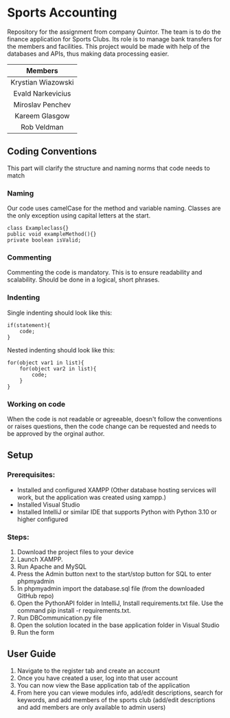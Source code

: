 # Sports Accounting
Repository for the assignment from company Quintor. The team is to do the finance application for Sports Clubs.
Its role is to manage bank transfers for the members and facilities.
This project would be made with help of the databases and APIs, thus making data processing easier.

|      Members       |
|:------------------:|
| Krystian Wiazowski |
| Evald Narkevicius  |
|  Miroslav Penchev  |
|   Kareem Glasgow   |
|    Rob Veldman     |

## Coding Conventions
This part will clarify the structure and naming norms that code needs to match

### Naming
Our code uses camelCase for the method and variable naming. Classes are the only exception using capital letters at the start.

    class Exampleclass{}
    public void exampleMethod(){}
    private boolean isValid;

### Commenting
Commenting the code is mandatory. This is to ensure readability and scalability. Should be done in a logical, short phrases.


### Indenting
Single indenting should look like this:

    if(statement){
        code;
    }

Nested indenting should look like this:

    for(object var1 in list){
        for(object var2 in list){
            code;
        }
    }

### Working on code
When the code is not readable or agreeable, doesn't follow the conventions or raises questions, then the code change can be requested and needs to be approved by the orginal author.


## Setup
### Prerequisites:
* Installed and configured XAMPP (Other database hosting services will work, but the application was created using xampp.)
* Installed Visual Studio
* Installed IntelliJ or similar IDE that supports Python with Python 3.10 or higher configured
### Steps:
1. Download the project files to your device
2. Launch XAMPP.
3. Run Apache and MySQL
4. Press the Admin button next to the start/stop button for SQL to enter phpmyadmin
5. In phpmyadmin import the database.sql file (from the downloaded GitHub repo)
7. Open the PythonAPI folder in IntelliJ, Install requirements.txt file. Use the command pip install -r requirements.txt.
8. Run DBCommunication.py file
9. Open the solution located in the base application folder in Visual Studio
10. Run the form

## User Guide

1. Navigate to the register tab and create an account
1. Once you have created a user, log into that user account
1. You can now view the Base application tab of the application
1. From here you can viewe modules info, add/edit descriptions, search for keywords, and add members of the sports club (add/edit descriptions and add members are only available to admin users)
